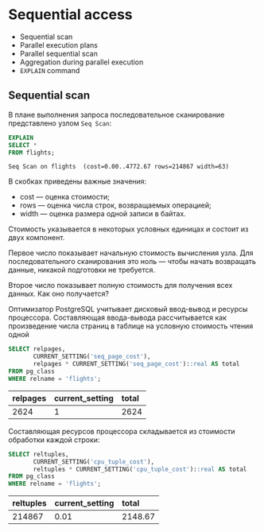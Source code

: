 # Sequential access

- Sequential scan
- Parallel execution plans
- Parallel sequential scan
- Aggregation during parallel execution
- `EXPLAIN` command

## Sequential scan

В плане выполнения запроса последовательное сканирование представлено узлом `Seq Scan`:

```sql
EXPLAIN
SELECT *
FROM flights;
```

```console
Seq Scan on flights  (cost=0.00..4772.67 rows=214867 width=63)
```

В скобках приведены важные значения:

- cost — оценка стоимости;
- rows — оценка числа строк, возвращаемых операцией;
- width — оценка размера одной записи в байтах.

Стоимость указывается в некоторых условных единицах и состоит из двух компонент.

Первое число показывает начальную стоимость вычисления узла. Для последовательного сканирования это ноль — чтобы начать возвращать данные, никакой подготовки не требуется.

Второе число показывает полную стоимость для получения всех данных. Как оно получается?

Оптимизатор PostgreSQL учитывает дисковый ввод-вывод и ресурсы процессора.
Составляющая ввода-вывода рассчитывается как произведение числа страниц в таблице на условную стоимость чтения одной

```sql
SELECT relpages,
       CURRENT_SETTING('seq_page_cost'),
       relpages * CURRENT_SETTING('seq_page_cost')::real AS total
FROM pg_class
WHERE relname = 'flights';
```

| relpages | current_setting | total |
| :------- | :-------------- | :---- |
| 2624     | 1               | 2624  |

Составляющая ресурсов процессора складывается из стоимости обработки каждой строки:

```sql
SELECT reltuples,
       CURRENT_SETTING('cpu_tuple_cost'),
       reltuples * CURRENT_SETTING('cpu_tuple_cost')::real AS total
FROM pg_class
WHERE relname = 'flights';
```

| reltuples | current_setting | total   |
| :-------- | :-------------- | :------ |
| 214867    | 0.01            | 2148.67 |
